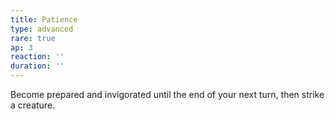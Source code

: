 ```yaml
---
title: Patience
type: advanced
rare: true
ap: 3
reaction: ''
duration: ''
---
```


Become prepared and invigorated until the end of your next turn, then strike a creature.
